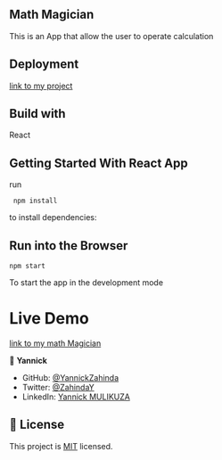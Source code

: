 ## Math Magician
This is an App that allow the user to operate calculation

## Deployment

[link to my project]()

## Build with

React

## Getting Started With React App

run
```
 npm install 
 ```
 to install dependencies:

## Run into the Browser

```
npm start
```
To start the app in the development mode

# Live Demo

[link to my math Magician]( https://yannickzahinda.github.io/To-do-list/)

👤 **Yannick**

- GitHub: [@YannickZahinda](https://github.com/YannickZahinda)
- Twitter: [@ZahindaY](https://twitter.com/ZahindaY)
- LinkedIn: [Yannick MULIKUZA](https://linkedin.com/in/linkedinhandle)

## 📝 License

This project is [MIT](./MIT.md) licensed.